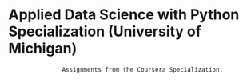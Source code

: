 # **Applied Data Science with Python Specialization (University of Michigan)**

                   Assignments from the Coursera Specialization. 
